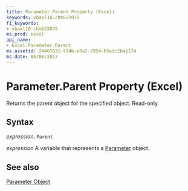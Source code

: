 ```yaml
---
title: Parameter.Parent Property (Excel)
keywords: vbaxl10.chm522075
f1_keywords:
- vbaxl10.chm522075
ms.prod: excel
api_name:
- Excel.Parameter.Parent
ms.assetid: 24467831-594b-e9a2-7954-65adc2ba1174
ms.date: 06/08/2017
---
```



# Parameter.Parent Property (Excel)

Returns the parent object for the specified object. Read-only.


## Syntax

 _expression_. `Parent`

 _expression_ A variable that represents a [Parameter](Excel.Parameter.md) object.


## See also


[Parameter Object](Excel.Parameter.md)

